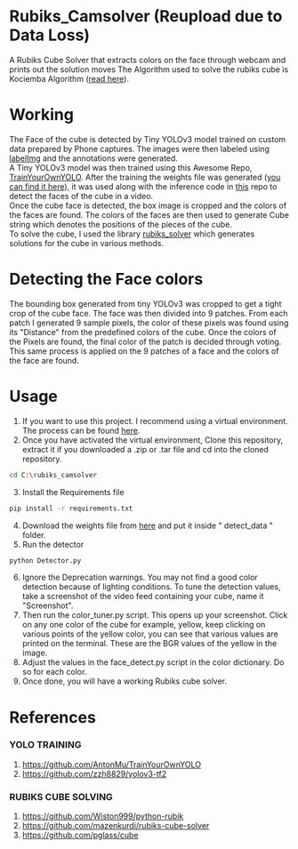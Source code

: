 # Rubiks_Camsolver (Reupload due to Data Loss)
A Rubiks Cube Solver that extracts colors on the face through webcam and prints out the solution moves 
The Algorithm used to solve the rubiks cube is Kociemba Algorithm ([read here](https://ruwix.com/the-rubiks-cube/herbert-kociemba-optimal-cube-solver-cube-explorer/)).

# Working
The Face of the cube is detected by Tiny YOLOv3 model trained on custom data prepared by Phone captures. The images were then labeled using [labelImg](https://github.com/tzutalin/labelImg) and the annotations were generated. \
A Tiny YOLOv3 model was then trained using this Awesome Repo, [TrainYourOwnYOLO](https://github.com/AntonMu/TrainYourOwnYOLO).
After the training the weights file was generated ([you can find it here](https://drive.google.com/file/d/1kFoPiE-IZl9eVfnV3zGOFlW5M3_sB6Rd/view?usp=sharing)), it was used along with the inference code in [this](https://github.com/AntonMu/TrainYourOwnYOLO) repo to detect the faces of the cube in a video.  \
Once the cube face is detected, the box image is cropped and the colors of the faces are found. The colors of the faces are then used to generate Cube string which denotes the positions of the pieces of the cube. \
To solve the cube, I used the library [rubiks_solver](https://github.com/Wiston999/python-rubik) which generates solutions for the cube in various methods.

# Detecting the Face colors
The bounding box generated from tiny YOLOv3 was cropped to get a tight crop of the cube face. The face was then divided into 9 patches. From each patch I generated 9 sample pixels, the color of these pixels was found using its "Distance" from the predefined colors of the cube. Once the colors of the Pixels are found, the final color of the patch is decided through voting. This same process is applied on the 9 patches of a face and the colors of the face are found.

# Usage
1. If you want to use this project. I recommend using a virtual environment. The process can be found [here](https://uoa-eresearch.github.io/eresearch-cookbook/recipe/2014/11/26/python-virtual-env/).
2. Once you have activated the virtual environment, Clone this repository, extract it if you downloaded a .zip or .tar file and cd into the cloned repository.
```bash
cd C:\rubiks_camsolver 
```
3. Install the Requirements file
```bash
pip install -r requirements.txt
```
4. Download the weights file from [here](https://drive.google.com/file/d/1kFoPiE-IZl9eVfnV3zGOFlW5M3_sB6Rd/view?usp=sharing) and put it inside " detect_data " folder.
5. Run the detector
```bash
python Detector.py
```
6. Ignore the Deprecation warnings. You may not find a good color detection because of lighting conditions. To tune the detection values, take a screenshot of the video feed containing your cube, name it "Screenshot". 
7. Then run the color_tuner.py script. This opens up your screenshot. Click on any one color of the cube for example, yellow, keep clicking on various points of the yellow color, you can see that various values are printed on the terminal. These are the BGR values of the yellow in the image.
8. Adjust the values in the face_detect.py script in the color dictionary. Do so for each color.
9. Once done, you will have a working Rubiks cube solver.

# References
### YOLO TRAINING
1. https://github.com/AntonMu/TrainYourOwnYOLO
2. https://github.com/zzh8829/yolov3-tf2 
### RUBIKS CUBE SOLVING
1. https://github.com/Wiston999/python-rubik
2. https://github.com/mazenkurdi/rubiks-cube-solver
3. https://github.com/pglass/cube

